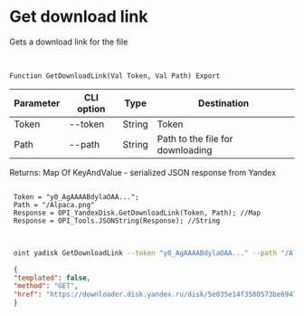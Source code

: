 ﻿---
sidebar_position: 6
---

# Get download link
 Gets a download link for the file


<br/>


`Function GetDownloadLink(Val Token, Val Path) Export`

 | Parameter | CLI option | Type | Destination |
 |-|-|-|-|
 | Token | --token | String | Token |
 | Path | --path | String | Path to the file for downloading |

 
 Returns: Map Of KeyAndValue - serialized JSON response from Yandex





```bsl title="Code example"
 
 Token = "y0_AgAAAABdylaOAA...";
 Path = "/Alpaca.png"
 Response = OPI_YandexDisk.GetDownloadLink(Token, Path); //Map
 Response = OPI_Tools.JSONString(Response); //String
 
```
	


```sh title="CLI command example"
 
 oint yadisk GetDownloadLink --token "y0_AgAAAABdylaOAA..." --path "/Alpaca.png"

```

```json title="Result"
 {
 "templated": false,
 "method": "GET",
 "href": "https://downloader.disk.yandex.ru/disk/5e035e14f3580573be69477a0a5a41a598227875d7c471604e386ee2dcfc7067/65c62a93/gwThwhLBKYvLhQCNnqAHis09lIY3JS6kMxocI4drJ-uZelc6zzgdG8REX8G87z9KG45VhprQarmCtb_OEKbojQ%3D%3D?uid=1573541518&filename=%D0%90%D0%BB%D1%8C%D0%BF%D0%B0%D0%BA%D0%B0.png&disposition=attachment&hash=&limit=0&content_type=image%2Fpng&owner_uid=1573541518&fsize=440431&hid=0e9b208e1aea0dbd58b4b43ccdc3ad5a&media_type=image&tknv=v2&etag=8d7bf7d7ee61113f9044f3a28496e458"
 }
```
